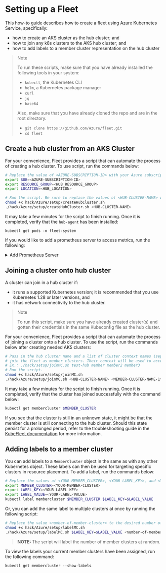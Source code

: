 # Setting up a Fleet

This how-to guide describes how to create a fleet using Azure Kubernetes Service, specifically:

* how to create an AKS cluster as the  hub cluster; and
* how to join any k8s clusters to the AKS hub cluster; and
* how to add labels to a member cluster representation on the hub cluster

> Note
>
> To run these scripts, make sure that you have already installed the following tools in your
> system:
> * `kubectl`, the Kubernetes CLI
> * `helm`, a Kubernetes package manager
> * `curl`
> * `jq`
> * `base64`
> 
>  
> Also, make sure that you have already cloned the repo and are in the root directory.
> * `git clone https://github.com/Azure/fleet.git`
> * `cd fleet`

## Create a hub cluster from an AKS Cluster
For your convenience, Fleet provides a script that can automate the process of creating a hub cluster. To use script,
run the commands below:
```sh
# Replace the value of <AZURE-SUBSCRIPTION-ID> with your Azure subscription ID.
export SUB=<AZURE-SUBSCRIPTION-ID>
export RESOURCE_GROUP=<HUB_RESOURCE_GROUP>
export LOCATION=<HUB_LOCATION>

# Run the script. Be sure to replace the values of <HUB-CLUSTER-NAME> with those of your own.
chmod +x hack/Azure/setup/createHubCluster.sh
./hack/Azure/setup/createHubCluster.sh <HUB-CLUSTER-NAME>
```

It may take a few minutes for the script to finish running. Once it is completed, verify that the `hub-agent` has been installed:
```
kubectl get pods -n fleet-system
```

If you would like to add a prometheus server to access metrics, run the following: 
<details>
<summary> Add Prometheus Server</summary>

1.  Check the status of the service. Copy the `EXTERNAL-IP` of the `fleet-prometheus-endpoint` from the services for later.
    ````
    kubectl get service -n fleet-system
    ````

2. Get the Prometheus community Helm Chart
   ```
   helm repo add prometheus-community https://prometheus-community.github.io/helm-charts
   helm repo update
   ```
   
3. Edit the prometheus.yaml file in this directory to replace `<EXTERNAL-IP>` with the external IP address obtained previously.:
    ```yaml
    prometheus:
        service:
            type: LoadBalancer
        prometheusSpec:
            additionalScrapeConfigs:
            - job_name: "fleet"
              static_configs:
              - targets: ["<EXTERNAL-IP>:8080"]
    ```
4. Install the Prometheus server
    ```
    helm install prom prometheus-community/kube-prometheus-stack -f ./hack/Azure/setup/prometheus.yaml
    ```
</details>


## Joining a cluster onto hub cluster

A cluster can join in a hub cluster if:

* it runs a supported Kubernetes version; it is recommended that you use Kubernetes 1.28 or later
  versions, and
* it has network connectivity to the hub cluster.

> Note
>
> To run this script, make sure you have already created cluster(s) and gotten their credentials in the same 
> Kubeconfig file as the hub cluster.
> 

For your convenience, Fleet provides a script that can automate the process of joining a cluster
onto a hub cluster. To use the script, run the commands below after creating needed AKS clusters:
```sh
# Pass in the hub cluster name and a list of cluster context names (separated by a space) as arguments to the script that you would like to 
# join the fleet as member clusters. Their context will be used to access the cluster.
# Ex.: ./hack/setup/joinMC.sh test-hub member member2 member3 
# Run the script.
chmod +x hack/Azure/setup/joinMC.sh
./hack/Azure/setup/joinMC.sh <HUB-CLUSTER-NAME> <MEMBER-CLUSTER-NAME-1> <MEMBER-CLUSTER-NAME-2> <MEMBER-CLUSTER-NAME-3> <MEMBER-CLUSTER-NAME-4>
```

It may take a few minutes for the script to finish running. Once it is completed, verify
that the cluster has joined successfully with the command below:

```sh
kubectl get membercluster $MEMBER_CLUSTER
```

If you see that the cluster is still in an unknown state, it might be that the member cluster
is still connecting to the hub cluster. Should this state persist for a prolonged
period, refer to the troubleshooting guide in the [KubeFleet documentation](https://github.com/kubefleet-dev/website) for
more information.

## Adding labels to a member cluster

You can add labels to a `MemberCluster` object in the same as with any other Kubernetes object.
These labels can then be used for targeting specific clusters in resource placement. To add a label,
run the commands below:

```sh
# Replace the values of <YOUR-MEMBER_CLUSTER>, <YOUR-LABEL_KEY>, and <YOUR-LABEL_VALUE> with those of your own.
export MEMBER_CLUSTER=<YOUR-MEMBER-CLUSTER>
export LABEL_KEY=<YOUR-LABEL-KEY>
export LABEL_VALUE=<YOUR-LABEL-VALUE>
kubectl label membercluster $MEMBER_CLUSTER $LABEL_KEY=$LABEL_VALUE
```

Or, you can add the same label to multiple clusters at once by running the following script:
```sh
# Replace the value <number-of-member-cluster> to the desired number of member clusters you want to label.
chmod +x hack/Azure/setup/labelMC.sh
./hack/Azure/setup/labelMC.sh $LABEL_KEY=$LABEL_VALUE <number-of-member-clusters>
```
>**NOTE:** The script will label the number of member clusters at random.

To view the labels your current member clusters have been assigned, run the following command:
```
kubectl get membercluster --show-labels
```